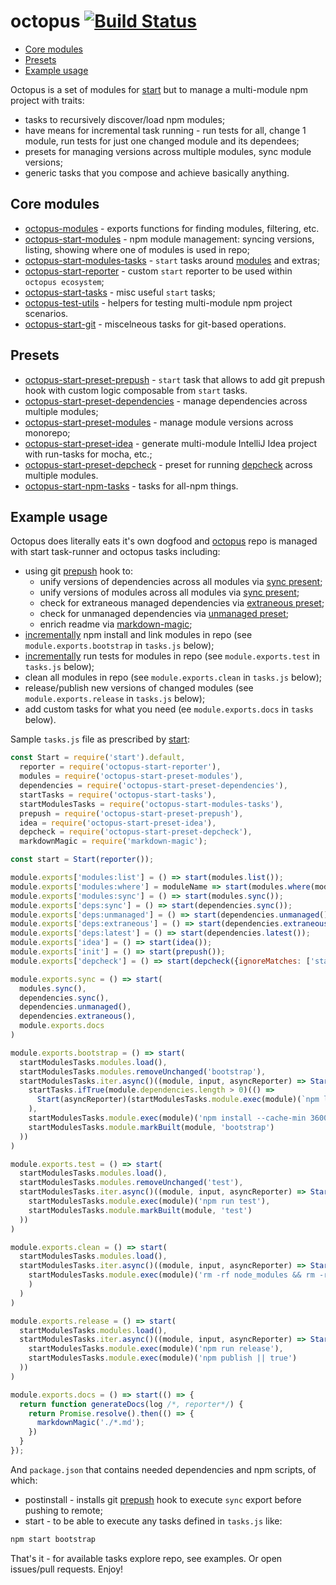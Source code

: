 # octopus [![Build Status](https://img.shields.io/travis/wix/octopus/master.svg?label=build%20status)](https://travis-ci.org/wix/octopus)

<!-- ⛔️ AUTO-GENERATED-CONTENT:START (TOC) -->
- [Core modules](#core-modules)
- [Presets](#presets)
- [Example usage](#example-usage)
<!-- ⛔️ AUTO-GENERATED-CONTENT:START (TOC) -->
<!-- ⛔️ AUTO-GENERATED-CONTENT:END -->

Octopus is a set of modules for [start](https://github.com/start-runner/start) but to manage a multi-module npm project with traits:
 - tasks to recursively discover/load npm modules;
 - have means for incremental task running - run tests for all, change 1 module, run tests for just one changed module and its dependees;
 - presets for managing versions across multiple modules, sync module versions;
 - generic tasks that you compose and achieve basically anything.

## Core modules

 - [octopus-modules](modules) - exports functions for finding modules, filtering, etc.
 - [octopus-start-modules](start-modules) - npm module management: syncing versions, listing, showing where one of modules is used in repo;
 - [octopus-start-modules-tasks](start-modules-tasks) - `start` tasks around [modules](modules) and extras;
 - [octopus-start-reporter](start-reporter) - custom `start` reporter to be used within `octopus ecosystem`;
 - [octopus-start-tasks](start-tasks) - misc useful `start` tasks;
 - [octopus-test-utils](test-utils) - helpers for testing multi-module npm project scenarios. 
 - [octopus-start-git](startgit) - miscelneous tasks for git-based operations. 

## Presets

 - [octopus-start-preset-prepush](start-preset-prepush) - `start` task that allows to add git prepush hook with custom logic composable from `start` tasks.
 - [octopus-start-preset-dependencies](start-preset-dependencies) - manage dependencies across multiple modules;
 - [octopus-start-preset-modules](start-preset-modules) - manage module versions across monorepo;
 - [octopus-start-preset-idea](start-preset-idea) - generate multi-module IntelliJ Idea project with run-tasks for mocha, etc.; 
 - [octopus-start-preset-depcheck](start-preset-depcheck) - preset for running [depcheck](https://github.com/depcheck/depcheck) across multiple modules.
 - [octopus-start-npm-tasks](start-npm-tasks) - tasks for all-npm things. 

## Example usage

Octopus does literally eats it's own dogfood and [octopus](.) repo is managed with start task-runner and octopus tasks including:
 - using git [prepush](start-preset-prepush#usage) hook to:
   - unify versions of dependencies across all modules via [sync present](start-preset-dependencies#sync);
   - unify versions of modules across all modules via [sync present](start-preset-modules#sync);
   - check for extraneous managed dependencies via [extraneous preset](start-preset-dependencies#extraneous);
   - check for unmanaged dependencies via [unmanaged preset](start-preset-dependencies#unmanaged);
   - enrich readme via [markdown-magic](https://www.npmjs.com/package/markdown-magic);
 - [incrementally](start-modules-tasks#modulesremoveunchangedlabel--default) npm install and link modules in repo (see `module.exports.bootstrap` in `tasks.js` below);
 - [incrementally](start-modules-tasks#modulesremoveunchangedlabel--default) run tests for modules in repo (see `module.exports.test` in `tasks.js` below);
 - clean all modules in repo (see `module.exports.clean` in `tasks.js` below);
 - release/publish new versions of changed modules (see `module.exports.release` in `tasks.js` below);
 - add custom tasks for what you need (ee `module.exports.docs` in `tasks` below).
 
Sample `tasks.js` file as prescribed by [start](https://github.com/start-runner/start#tasks-file):
<!-- ⛔️ AUTO-GENERATED-CONTENT:START (CODE:src=tasks.js) -->
<!-- The below code snippet is automatically added from tasks.js -->
```js
const Start = require('start').default,
  reporter = require('octopus-start-reporter'),
  modules = require('octopus-start-preset-modules'),
  dependencies = require('octopus-start-preset-dependencies'),
  startTasks = require('octopus-start-tasks'),
  startModulesTasks = require('octopus-start-modules-tasks'),
  prepush = require('octopus-start-preset-prepush'),
  idea = require('octopus-start-preset-idea'),
  depcheck = require('octopus-start-preset-depcheck'),
  markdownMagic = require('markdown-magic');

const start = Start(reporter());

module.exports['modules:list'] = () => start(modules.list());
module.exports['modules:where'] = moduleName => start(modules.where(moduleName));
module.exports['modules:sync'] = () => start(modules.sync());
module.exports['deps:sync'] = () => start(dependencies.sync());
module.exports['deps:unmanaged'] = () => start(dependencies.unmanaged());
module.exports['deps:extraneous'] = () => start(dependencies.extraneous());
module.exports['deps:latest'] = () => start(dependencies.latest());
module.exports['idea'] = () => start(idea());
module.exports['init'] = () => start(prepush());
module.exports['depcheck'] = () => start(depcheck({ignoreMatches: ['start-simple-cli']}));

module.exports.sync = () => start(
  modules.sync(),
  dependencies.sync(),
  dependencies.unmanaged(),
  dependencies.extraneous(),
  module.exports.docs
)

module.exports.bootstrap = () => start(
  startModulesTasks.modules.load(),
  startModulesTasks.modules.removeUnchanged('bootstrap'),
  startModulesTasks.iter.async()((module, input, asyncReporter) => Start(asyncReporter)(
    startTasks.ifTrue(module.dependencies.length > 0)(() =>
      Start(asyncReporter)(startModulesTasks.module.exec(module)(`npm link ${module.dependencies.map(item => item.name).join(' ')}`))
    ),
    startModulesTasks.module.exec(module)('npm install --cache-min 3600 && npm link'),
    startModulesTasks.module.markBuilt(module, 'bootstrap')
  ))
)

module.exports.test = () => start(
  startModulesTasks.modules.load(),
  startModulesTasks.modules.removeUnchanged('test'),
  startModulesTasks.iter.async()((module, input, asyncReporter) => Start(asyncReporter)(
    startModulesTasks.module.exec(module)('npm run test'),
    startModulesTasks.module.markBuilt(module, 'test')
  ))
)

module.exports.clean = () => start(
  startModulesTasks.modules.load(),
  startModulesTasks.iter.async()((module, input, asyncReporter) => Start(asyncReporter)(
    startModulesTasks.module.exec(module)('rm -rf node_modules && rm -rf target && rm -f npm-shrinkwarp.json && rm -f yarn.lock && rm -f npm-debug.log*')
    )
  )
)

module.exports.release = () => start(
  startModulesTasks.modules.load(),
  startModulesTasks.iter.async()((module, input, asyncReporter) => Start(asyncReporter)(
    startModulesTasks.module.exec(module)('npm run release'),
    startModulesTasks.module.exec(module)('npm publish || true')
  ))
)

module.exports.docs = () => start(() => {
  return function generateDocs(log /*, reporter*/) {
    return Promise.resolve().then(() => {
      markdownMagic('./*.md');
    })
  }
});
```
<!-- ⛔️ AUTO-GENERATED-CONTENT:START (CODE:src=tasks.js) -->
<!-- ⛔️ AUTO-GENERATED-CONTENT:END -->

And `package.json` that contains needed dependencies and npm scripts, of which:
 - postinstall - installs git [prepush](start-preset-prepush#usage) hook to execute `sync` export before pushing to remote;
 - start - to be able to execute any tasks defined in `tasks.js` like:
 
```bash
npm start bootstrap
```

That's it - for available tasks explore repo, see examples. Or open issues/pull requests. Enjoy!